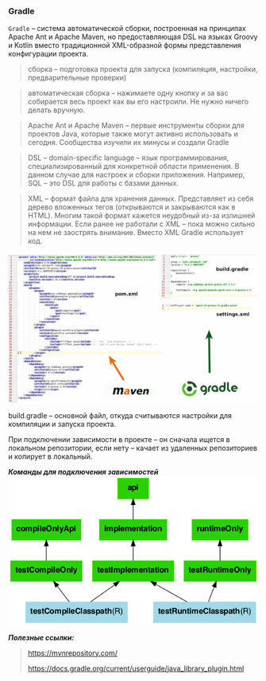 ### Gradle

`Gradle` – система автоматической сборки, построенная на принципах Apache Ant и Apache Maven, но предоставляющая DSL на языках Groovy и Kotlin вместо традиционной XML-образной формы представления конфигурации проекта.

>сборка – подготовка проекта для запуска (компиляция, настройки, предварительные проверки)

>автоматическая сборка – нажимаете одну кнопку и за вас собирается весь проект как вы его настроили. Не нужно ничего делать вручную.

>Apache Ant и Apache Maven – первые инструменты сборки для проектов Java, которые также могут активно использовать и сегодня. Сообщества изучили их минусы и создали Gradle

>DSL – domain-specific language – язык программирования, специализированный для конкретной области применения. В данном случае для настроек и сборки приложения. Например, SQL – это DSL для работы с базами данных.

>XML – формат файла для хранения данных. Представляет из себя дерево вложенных тегов (открываются и закрываются как в HTML). Многим такой формат кажется неудобный из-за излишней информации. Если ранее не работали с XML – пока можно сильно на нем не заострять внимание. Вмеcто XML Gradle использует код.

![Image alt](https://raw.githubusercontent.com/dianapovarnitsina/java-theory/master/theory/img/gradle.png)

build.gradle – основной файл, откуда считываются настройки для компиляции и запуска проекта.

При подключении зависимости в проекте – он сначала ищется в локальном репозитории, если нету – качает из удаленных репозиториев и копирует в локальный.

***Команды для подключения зависимостей***
![Image alt](https://raw.githubusercontent.com/dianapovarnitsina/java-theory/master/theory/img/gradle2.png)

***Полезные ссылки:***
>https://mvnrepository.com/
> 
> https://docs.gradle.org/current/userguide/java_library_plugin.html